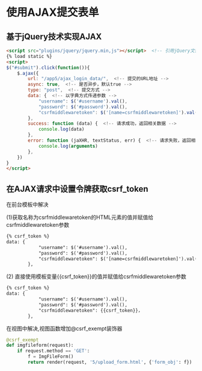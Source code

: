 # 使用AJAX提交表单

## 基于jQuery技术实现AJAX

```html
<script src="plugins/jquery/jquery.min,js"></script>  <!-- 引用jQuery文件 -->
{% load static %}
<script>
$("#submit").click(function()){
    $.ajax({
        url: "/app5/ajax_login_data/",  <!-- 提交的URL地址 -->
        async: true,  <!-- 是否异步，默认true -->
        type: "post",  <!-- 提交方式 -->
        data: {  <!-- 以字典方式传递参数 -->
            "username": $('#username').val(),
            "password": $('#password').val(),
            "csrfmiddlewaretoken": $('[name=csrfmiddlewaretoken]').val()，
        },
        success: function (data) {  <!-- 请求成功，返回相关数据 -->
            console.log(data)
        },
        error: function (jaXHR, textStatus, err) {  <!-- 请求失败，返回相关数据 -->
            console.log(arguments)
        },
    })
}
</script>
```

## 在AJAX请求中设置令牌获取csrf_token

在前台模板中解决

(1)获取名称为csrfmiddlewaretoken的HTML元素的值并赋值给csrfmiddlewaretoken参数

```html
{% csrf_token %}
data: { 
            "username": $('#username').val(),
            "password": $('#password').val(),
            "csrfmiddlewaretoken": $('[name=csrfmiddlewaretoken]').val()，
        },
```

(2) 直接使用模板变量{{csrf_token}}的值并赋值给csrfmiddlewaretoken参数

```html
{% csrf_token %}
data: { 
            "username": $('#username').val(),
            "password": $('#password').val(),
            "csrfmiddlewaretoken": {{csrf_token}}，
        },
```


在视图中解决,视图函数增加@csrf_exempt装饰器

```Python
@csrf_exempt
def imgfileform(request):
    if request.method == 'GET':
        f = ImgFileForm()
        return render(request, '5/upload_form.html', {'form_obj': f})
```

